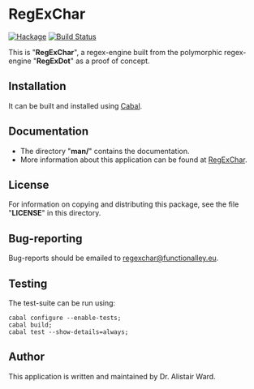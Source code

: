 # **RegExChar**

[![Hackage](https://img.shields.io/hackage/v/regexchar.svg)](https://hackage.haskell.org/package/regexchar) [![Build Status](https://travis-ci.org/functionalley/RegExChar.svg?branch=master)](https://travis-ci.org/functionalley/RegExChar)

This is "**RegExChar**", a regex-engine built from the polymorphic regex-engine "**RegExDot**" as a proof of concept.

## Installation

It can be built and installed using [Cabal](https://www.haskell.org/cabal/users-guide/installing-packages.html).

## Documentation
* The directory "**man/**" contains the documentation.
* More information about this application can be found at [RegExChar](https://functionalley.eu/RegExChar/regExChar.html).

## License

For information on copying and distributing this package, see the file "**LICENSE**" in this directory.

## Bug-reporting

Bug-reports should be emailed to <regexchar@functionalley.eu>.

## Testing

The test-suite can be run using:

    cabal configure --enable-tests;
    cabal build;
    cabal test --show-details=always;

## Author

This application is written and maintained by Dr. Alistair Ward.
